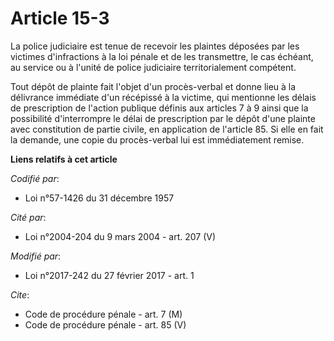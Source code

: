 # Article 15-3

La police judiciaire est tenue de recevoir les plaintes déposées par les victimes d'infractions à la loi pénale et de les
transmettre, le cas échéant, au service ou à l'unité de police judiciaire territorialement compétent. 

Tout dépôt de plainte fait l'objet d'un procès-verbal et donne lieu à la délivrance immédiate d'un récépissé à la victime,
qui mentionne les délais de prescription de l'action publique définis aux articles 7 à 9 ainsi que la possibilité
d'interrompre le délai de prescription par le dépôt d'une plainte avec constitution de partie civile, en application de
l'article 85. Si elle en fait la demande, une copie du procès-verbal lui est immédiatement remise.

**Liens relatifs à cet article**

_Codifié par_:

  - Loi n°57-1426 du 31 décembre 1957

_Cité par_:

  - Loi n°2004-204 du 9 mars 2004 - art. 207 (V)

_Modifié par_:

  - Loi n°2017-242 du 27 février 2017 - art. 1

_Cite_:

  - Code de procédure pénale - art. 7 (M)
  - Code de procédure pénale - art. 85 (V)
